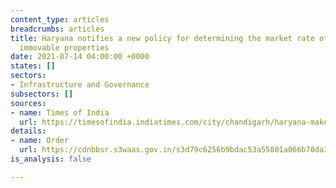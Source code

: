 ```yaml
---
content_type: articles
breadcrumbs: articles
title: Haryana notifies a new policy for determining the market rate of state-owned
  immovable properties
date: 2021-07-14 04:00:00 +0000
states: []
sectors:
- Infrastructure and Governance
subsectors: []
sources:
- name: Times of India
  url: https://timesofindia.indiatimes.com/city/chandigarh/haryana-makes-new-policy-for-fixing-rate-of-immovable-govt-properties/articleshow/84220425.cms
details:
- name: Order
  url: https://cdnbbsr.s3waas.gov.in/s3d79c6256b9bdac53a55801a066b70da3/uploads/2021/07/2021071376.pdf
is_analysis: false

---
```


